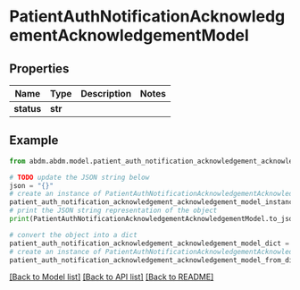 # PatientAuthNotificationAcknowledgementAcknowledgementModel


## Properties

Name | Type | Description | Notes
------------ | ------------- | ------------- | -------------
**status** | **str** |  | 

## Example

```python
from abdm.abdm.model.patient_auth_notification_acknowledgement_acknowledgement_model import PatientAuthNotificationAcknowledgementAcknowledgementModel

# TODO update the JSON string below
json = "{}"
# create an instance of PatientAuthNotificationAcknowledgementAcknowledgementModel from a JSON string
patient_auth_notification_acknowledgement_acknowledgement_model_instance = PatientAuthNotificationAcknowledgementAcknowledgementModel.from_json(json)
# print the JSON string representation of the object
print(PatientAuthNotificationAcknowledgementAcknowledgementModel.to_json())

# convert the object into a dict
patient_auth_notification_acknowledgement_acknowledgement_model_dict = patient_auth_notification_acknowledgement_acknowledgement_model_instance.to_dict()
# create an instance of PatientAuthNotificationAcknowledgementAcknowledgementModel from a dict
patient_auth_notification_acknowledgement_acknowledgement_model_from_dict = PatientAuthNotificationAcknowledgementAcknowledgementModel.from_dict(patient_auth_notification_acknowledgement_acknowledgement_model_dict)
```
[[Back to Model list]](../README.md#documentation-for-models) [[Back to API list]](../README.md#documentation-for-api-endpoints) [[Back to README]](../README.md)


